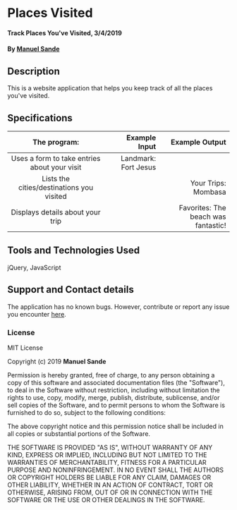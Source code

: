 # Places Visited

#### Track Places You've Visited, 3/4/2019
#### By **[Manuel Sande](https://github.com/msanden)**

## Description
 This is a website application that helps you keep track of all the places you've visited.

## Specifications
 | The program:                                            |  Example Input           | Example Output          |
 |:-------------------------------------------------------:|-------------------------:|------------------------:|      
 | Uses a form to take entries about your visit            | Landmark: Fort Jesus     |                         |
 | Lists the cities/destinations you visited               |                          | Your Trips: Mombasa     |
 | Displays details about your trip                        |                          | Favorites: The beach was fantastic!|


## Tools and Technologies Used
jQuery, JavaScript

## Support and Contact details
The application has no known bugs. However, contribute or report any issue you encounter [here](https://github.com/msanden/Places-Visited/issues/new).

### License
MIT License

Copyright (c) 2019 **Manuel Sande**

Permission is hereby granted, free of charge, to any person obtaining a copy
of this software and associated documentation files (the "Software"), to deal
in the Software without restriction, including without limitation the rights
to use, copy, modify, merge, publish, distribute, sublicense, and/or sell
copies of the Software, and to permit persons to whom the Software is
furnished to do so, subject to the following conditions:

The above copyright notice and this permission notice shall be included in all
copies or substantial portions of the Software.

THE SOFTWARE IS PROVIDED "AS IS", WITHOUT WARRANTY OF ANY KIND, EXPRESS OR
IMPLIED, INCLUDING BUT NOT LIMITED TO THE WARRANTIES OF MERCHANTABILITY,
FITNESS FOR A PARTICULAR PURPOSE AND NONINFRINGEMENT. IN NO EVENT SHALL THE
AUTHORS OR COPYRIGHT HOLDERS BE LIABLE FOR ANY CLAIM, DAMAGES OR OTHER
LIABILITY, WHETHER IN AN ACTION OF CONTRACT, TORT OR OTHERWISE, ARISING FROM,
OUT OF OR IN CONNECTION WITH THE SOFTWARE OR THE USE OR OTHER DEALINGS IN THE
SOFTWARE.

